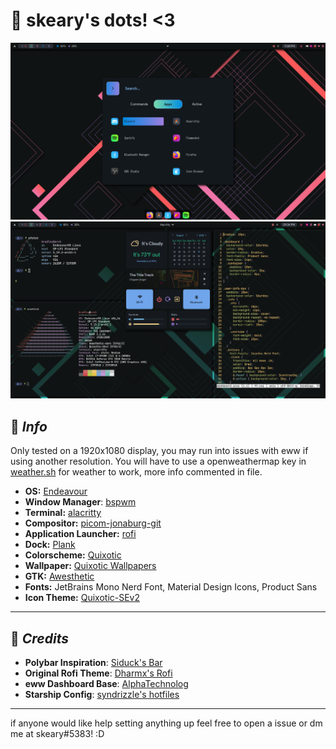 # 📖 skeary's dots! <3
![Screenshot](unknown1.png)
![Screenshot](unknown.png)
## 📌  *Info*
Only tested on a 1920x1080 display, you may run into issues with eww if using another resolution. You will have to use a openweathermap key in [weather.sh](https://github.com/skearya/dots/blob/v2/.config/eww/scripts/weather.sh ) for weather to work, more info commented in file.

- **OS:** [Endeavour](https://endeavouros.com/)
- **Window Manager**: [bspwm](https://github.com/baskerville/bspwm)
- **Terminal:** [alacritty](https://github.com/alacritty/alacritty)
- **Compositor:** [picom-jonaburg-git](https://github.com/jonaburg/picom)
- **Application Launcher:** [rofi](https://github.com/davatorium/rofi)
- **Dock:** [Plank](https://launchpad.net/plank)
- **Colorscheme:** [Quixotic](https://github.com/QuixoticCS/)
- **Wallpaper:** [Quixotic Wallpapers](https://github.com/QuixoticCS/quixotic-wallpaper)
- **GTK:** [Awesthetic](https://github.com/saimoomedits/dotfiles/blob/main/extras/themes)
- **Fonts:** JetBrains Mono Nerd Font, Material Design Icons, Product Sans
- **Icon Theme:** [Quixotic-SEv2](https://github.com/QuixoticCS/quixotic-icons)
***
🔭 *Credits*
---
- **Polybar Inspiration**: [Siduck's Bar](https://github.com/siduck/dotfiles)
- **Original Rofi Theme**: [Dharmx's Rofi](https://github.com/dharmx/dots.sh/tree/main/config/_ui/rofi)
- **eww Dashboard Base**: [AlphaTechnolog](https://github.com/AlphaTechnolog/)
- **Starship Config**: [syndrizzle's hotfiles](https://github.com/syndrizzle/hotfiles/tree/fvwm)
***
if anyone would like help setting anything up feel free to open a issue or dm me at skeary#5383! :D
